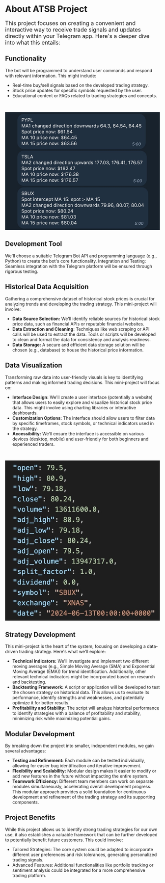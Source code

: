 # About ATSB Project


<span style="font-size: 18px;">This project focuses on creating a convenient and interactive way to receive trade signals and updates directly within your Telegram app. Here's a deeper dive into what this entails:</span>



## Functionality

The bot will be programmed to understand user commands and respond with relevant information. This might include:
* Real-time buy/sell signals based on the developed trading strategy.
* Stock price updates for specific symbols requested by the user.
* Educational content or FAQs related to trading strategies and concepts.

<br>

![botExamples](/images/BotExamples.jpg)



## Development Tool

We'll choose a suitable Telegram Bot API and programming language (e.g., Python) to create the bot's core functionality.
Integration and Testing: Seamless integration with the Telegram platform will be ensured through rigorous testing.

## Historical Data Acquisition

Gathering a comprehensive dataset of historical stock prices is crucial for analyzing trends and developing the trading strategy. This mini-project will involve:

* **Data Source Selection:** We'll identify reliable sources for historical stock price data, such as financial APIs or reputable financial websites.
* **Data Extraction and Cleaning:** Techniques like web scraping or API calls will be used to extract the data. Tools or scripts will be developed to clean and format the data for consistency and analysis readiness.
* **Data Storage:** A secure and efficient data storage solution will be chosen (e.g., database) to house the historical price information.

## Data Visualization

Transforming raw data into user-friendly visuals is key to identifying patterns and making informed trading decisions. This mini-project will focus on:

* **Interface Design:** We'll create a user interface (potentially a website) that allows users to easily explore and visualize historical stock price data. This might involve using charting libraries or interactive dashboards.
* **Customization Options:** The interface should allow users to filter data by specific timeframes, stock symbols, or technical indicators used in the strategy.
* **Accessibility:** We'll ensure the interface is accessible on various devices (desktop, mobile) and user-friendly for both beginners and experienced traders.

<br>

![dataExample](/images/DataExample.jpg)



## Strategy Development

This mini-project is the heart of the system, focusing on developing a data-driven trading strategy. Here's what we'll explore:

* **Technical Indicators:** We'll investigate and implement two different moving averages (e.g., Simple Moving Average (SMA) and Exponential Moving Average (EMA)) for trend identification. Additionally, other relevant technical indicators might be incorporated based on research and backtesting.
* **Backtesting Framework:** A script or application will be developed to test the chosen strategy on historical data. This allows us to evaluate its performance, identify strengths and weaknesses, and potentially optimize it for better results.
* **Profitability and Stability:** The script will analyze historical performance to identify strategies with a balance of profitability and stability, minimizing risk while maximizing potential gains.

## Modular Development

By breaking down the project into smaller, independent modules, we gain several advantages:

* **Testing and Refinement:** Each module can be tested individually, allowing for easier bug identification and iterative improvement.
* **Flexibility and Scalability:** Modular design makes it easier to modify or add new features in the future without impacting the entire system.
* **Teamwork Efficiency:** Different team members can work on separate modules simultaneously, accelerating overall development progress.
This modular approach provides a solid foundation for continuous development and refinement of the trading strategy and its supporting components.

## Project Benefits

While this project allows us to identify strong trading strategies for our own use, it also establishes a valuable framework that can be further developed to potentially benefit future customers. This could involve:

* Tailored Strategies: The core system could be adapted to incorporate different user preferences and risk tolerances, generating personalized trading signals.
* Advanced Features: Additional functionalities like portfolio tracking or sentiment analysis could be integrated for a more comprehensive trading platform.